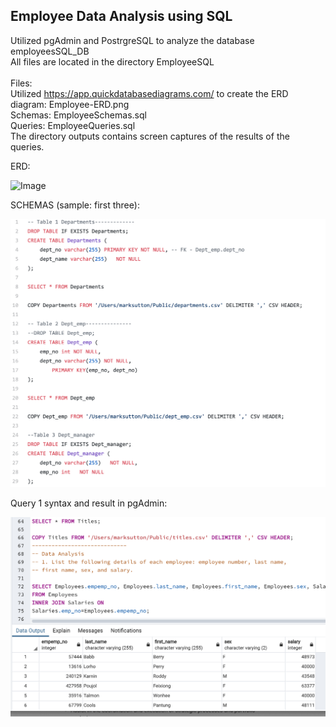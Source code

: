 
## Employee Data Analysis using SQL

Utilized pgAdmin and PostrgreSQL to analyze the database employeesSQL_DB<br/>
All files are located in the directory EmployeeSQL<br/>
<br/>
Files:<br/>
Utilized https://app.quickdatabasediagrams.com/ to create the ERD diagram: Employee-ERD.png<br/>
Schemas: EmployeeSchemas.sql<br/>
Queries: EmployeeQueries.sql<br/>
The directory outputs contains screen captures of the results of the queries.

ERD:

![Image](https://github.com/markwsutton/sql-challenge/blob/master/EmployeeSQL/Employee-ERD.png)

SCHEMAS (sample: first three):

![Image](https://github.com/markwsutton/SQL-ERD-EmployeeDB/blob/master/EmployeeSQL/outputs/EmployeeSchemas.png)

Query 1 syntax and result in pgAdmin:

![Image](https://github.com/markwsutton/SQL-ERD-EmployeeDB/blob/master/EmployeeSQL/outputs/Query1.png)
